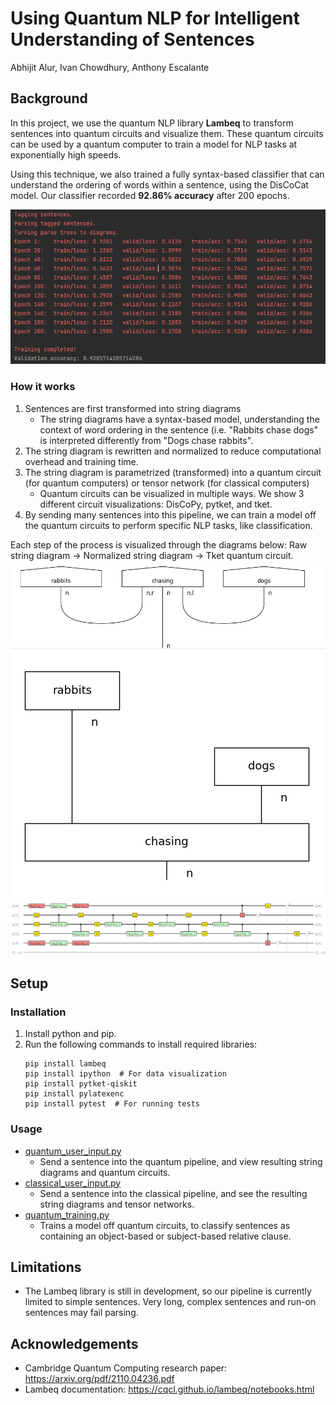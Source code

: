 # Using Quantum NLP for Intelligent Understanding of Sentences

Abhijit Alur, Ivan Chowdhury, Anthony Escalante

## Background

In this project, we use the quantum NLP library **Lambeq** to transform sentences into quantum circuits and visualize them. These quantum circuits can be used by a quantum computer to train a model for NLP tasks at exponentially high speeds. 

Using this technique, we also trained a fully syntax-based classifier that can understand the ordering of words within a sentence, using the DisCoCat model. Our classifier recorded **92.86% accuracy** after 200 epochs.

![Results](docs/screenshots/QuantumTrainingResults.PNG)

### How it works

1. Sentences are first transformed into string diagrams
   - The string diagrams have a syntax-based model, understanding the context of word ordering in the sentence (i.e. "Rabbits chase dogs" is interpreted differently from "Dogs chase rabbits".
3. The string diagram is rewritten and normalized to reduce computational overhead and training time.
4. The string diagram is parametrized (transformed) into a quantum circuit (for quantum computers) or tensor network (for classical computers)
   - Quantum circuits can be visualized in multiple ways. We show 3 different circuit visualizations: DisCoPy, pytket, and tket.
5. By sending many sentences into this pipeline, we can train a model off the quantum circuits to perform specific NLP tasks, like classification. 

Each step of the process is visualized through the diagrams below: Raw string diagram -> Normalized string diagram -> Tket quantum circuit. 
![1](docs/screenshots/RabbitsStringDiagram.PNG)
![2](docs/screenshots/RabbitsNormalizedStringDiagram.png)
![3](docs/screenshots/RabbitsTketCircuit.png)

## Setup

### Installation

1. Install python and pip. 
2. Run the following commands to install required libraries:
   ```
   pip install lambeq 
   pip install ipython  # For data visualization
   pip install pytket-qiskit
   pip install pylatexenc
   pip install pytest  # For running tests
   ```
   
### Usage

- [quantum_user_input.py](app/src/main/quantum_user_input.py)
  - Send a sentence into the quantum pipeline, and view resulting string diagrams and quantum circuits.
- [classical_user_input.py](app/src/main/classical_user_input.py)
  - Send a sentence into the classical pipeline, and see the resulting string diagrams and tensor networks.
- [quantum_training.py](app/src/main/quantum_training.py)
  - Trains a model off quantum circuits, to classify sentences as containing an object-based or subject-based relative clause.

## Limitations

- The Lambeq library is still in development, so our pipeline is currently limited to simple sentences. Very long, complex sentences and run-on sentences may fail parsing. 

## Acknowledgements
- Cambridge Quantum Computing research paper: https://arxiv.org/pdf/2110.04236.pdf
- Lambeq documentation: https://cqcl.github.io/lambeq/notebooks.html

